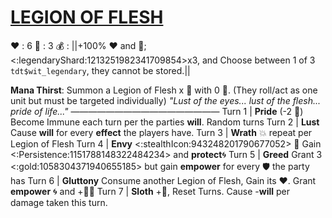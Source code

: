 # [__**LEGION OF FLESH**__](<https://www.youtube.com/watch?v=zP_1e30FWsE>)
❤️ : 6
🔷 : 3
💰 : ||+100% ❤️ and 🔷; <:legendaryShard:1213251982341709854>x3, and Choose between 1 of 3 `tdt$wit_legendary`, they cannot be stored.||

**Mana Thirst**: Summon a Legion of Flesh x 👥 with 0 🔷. (They roll/act as one unit but must be targeted individually)
*"Lust of the eyes... lust of the flesh... pride of life..."*
—————————————————
Turn 1  | **Pride** (-2 🔷) Become Immune each turn per the parties __will__. Random turns
Turn 2 | **Lust** Cause __will__ for every __effect__ the players have.
Turn 3 | **Wrath** 💥 repeat per Legion of Flesh
Turn 4 | **Envy** <:stealthIcon:943248201790677052> 🔀 Gain <:Persistence:1151788148322484234> and __protect__🌀
Turn 5 | **Greed** Grant 3 <:gold:1058304371940655185> but gain __empower__ for every 🛡️ the party has
Turn 6 | **Gluttony** Consume another Legion of Flesh, Gain its ❤️. Grant __empower__ 🌀 and +🔷🌀
Turn 7 | **Sloth** +🔷, Reset Turns. Cause -__will__ per damage taken this turn.
